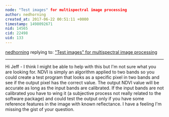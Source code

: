 ```yaml
---
node: "Test images" for multispectral image processing
author: nedhorning
created_at: 2017-06-22 00:51:11 +0000
timestamp: 1498092671
nid: 14565
cid: 22498
uid: 133
---
```




[nedhorning](../profile/nedhorning) replying to: ["Test images" for multispectral image processing](../notes/warren/06-21-2017/test-images-for-multispectral-image-processing)

----
Hi Jeff - I think I might be able to help with this but I'm not sure what you are looking for. NDVI is simply an algorithm applied to two bands so you could create a test program that looks as a specific pixel in two bands and see if the output pixel has the correct value. The output NDVI value will be accurate as long as the input bands are calibrated. If the input bands are not calibrated you have to wing it (a subjective process not really related to the software package) and could test the output only if you have some reference features in the image with known reflectance. I have a feeling I'm missing the gist of your question. 
